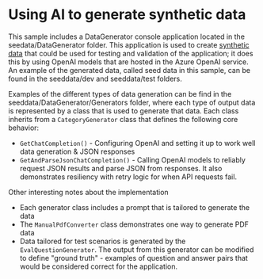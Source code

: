 # Using AI to generate synthetic data

This sample includes a DataGenerator console application located in the seedata/DataGenerator folder. This application is used to create [synthetic data](https://learn.microsoft.com/ai/playbook/capabilities/experimentation/synthetic-data-generation) that could be used for testing and validation of the application; it does this by using OpenAI models that are hosted in the Azure OpenAI service. An example of the generated data, called seed data in this sample, can be found in the seeddata/dev and seeddata/test folders.

Examples of the different types of data generation can be find in the seeddata/DataGenerator/Generators folder, where each type of output data is represented by a class that is used to generate that data. Each class inherits from a `CategoryGenerator` class that defines the following core behavior:

* `GetChatCompletion()` - Configuring OpenAI and setting it up to work well data generation & JSON responses
* `GetAndParseJsonChatCompletion()` - Calling OpenAI models to reliably request JSON results and parse JSON from responses. It also demonstrates resiliency with retry logic for when API requests fail.

Other interesting notes about the implementation

* Each generator class includes a prompt that is tailored to generate the data
* The `ManualPdfConverter` class demonstrates one way to generate PDF data
* Data tailored for test scenarios is generated by the `EvalQuestionGenerator`. The output from this generator can be modified to define "ground truth" - examples of question and answer pairs that would be considered correct for the application.